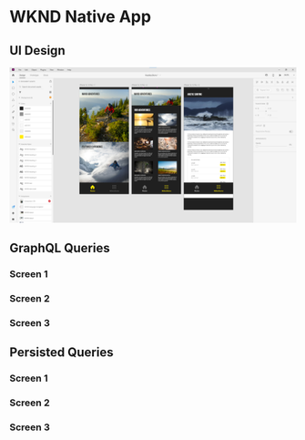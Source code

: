 # WKND Native App

## UI Design

![](design.png)


## GraphQL Queries

### Screen 1

### Screen 2

### Screen 3

## Persisted Queries

### Screen 1

### Screen 2

### Screen 3
